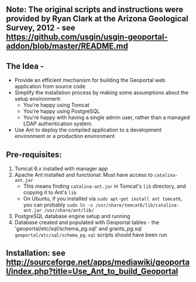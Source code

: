 ## Note: The original scripts and instructions were provided by Ryan Clark at the Arizona Geological Survey, 2012 - see https://github.com/usgin/usgin-geoportal-addon/blob/master/README.md

## The Idea - 
- Provide an efficient mechanism for building the Geoportal web application from source code
- Simplify the installation process by making some assumptions about the setup environment:
	- You're happy using Tomcat
	- You're happy using PostgreSQL
	- You're happy with having a single admin user, rather than a managed LDAP authentication system.
- Use Ant to deploy the compiled application to a development environment or a production environment

## Pre-requisites:
1. Tomcat 6.x installed with manager app
2. Apache Ant installed and functional: Must have access to `catalina-ant.jar` 
	- This means finding `catalina-ant.jar` in Tomcat's `lib` directory, and copying it to Ant's `lib`
	- On Ubuntu, if you installed via `sudo apt-get install ant tomcat6`, you can probably `sudo ln -s /usr/share/tomcat6/lib/catalina-ant.jar /usr/share/ant/lib/`
3. PostgreSQL database engine setup and running
4. Database created and populated with Geoportal tables - the 'geoportal/etc/sql/schema_pg.sql' and grants_pg.sql `geoportal/etc/sql/schema_pg.sql` scripts should have been run

## Installation: see http://sourceforge.net/apps/mediawiki/geoportal/index.php?title=Use_Ant_to_build_Geoportal